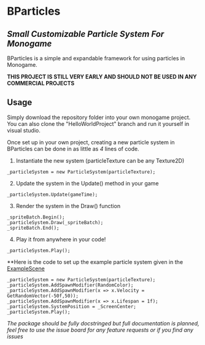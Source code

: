 # BParticles

## *Small Customizable Particle System For Monogame*

BParticles is a simple and expandable framework for using particles in Monogame.

**THIS PROJECT IS STILL VERY EARLY AND SHOULD NOT BE USED IN ANY COMMERCIAL PROJECTS**

## Usage

Simply download the repository folder into your own monogame project. You can also clone the "HelloWorldProject" branch and run it yourself in visual studio.

Once set up in your own project, creating a new particle system in BParticles can be done in as little as *4* lines of code.

1) Instantiate the new system (particleTexture can be any Texture2D)
```
_particleSystem = new ParticleSystem(particleTexture);
```

2) Update the system in the Update() method in your game
```
_particleSystem.Update(gameTime);
```

3) Render the system in the Draw() function
```
_spriteBatch.Begin();
_particleSystem.Draw(_spriteBatch);
_spriteBatch.End();
```

4) Play it from anywhere in your code!
```
_particleSystem.Play();
```

**Here is the code to set up the example particle system given in the [ExampleScene](ExampleScene.cs)

```
_particleSystem = new ParticleSystem(particleTexture);
_particleSystem.AddSpawnModifier(RandomColor);
_particleSystem.AddSpawnModifier(x => x.Velocity = GetRandomVector(-50f,50));
_particleSystem.AddSpawnModifier(x => x.Lifespan = 1f);
_particleSystem.SystemPosition = _ScreenCenter;
_particleSystem.Play();
```

*The package should be fully docstringed but full documentation is planned, feel free to use the issue board for any feature requests or if you find any issues*